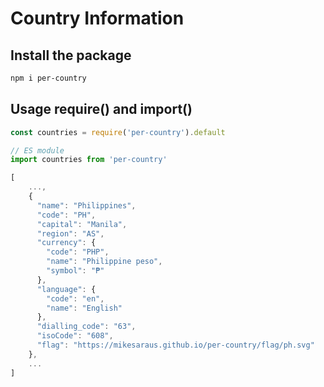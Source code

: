 # Country Information

## Install the package

```bash
npm i per-country
```

## Usage require() and import()

```js
const countries = require('per-country').default

// ES module
import countries from 'per-country'
```

```js
[
    ...,
    {
      "name": "Philippines",
      "code": "PH",
      "capital": "Manila",
      "region": "AS",
      "currency": {
        "code": "PHP",
        "name": "Philippine peso",
        "symbol": "₱"
      },
      "language": {
        "code": "en",
        "name": "English"
      },
      "dialling_code": "63",
      "isoCode": "608",
      "flag": "https://mikesaraus.github.io/per-country/flag/ph.svg"
    },
    ...
]
```
